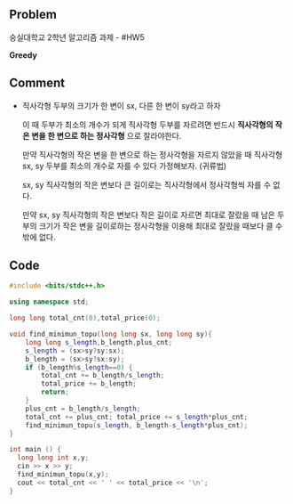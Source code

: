 ## Problem

숭실대학교 2학년 알고리즘 과제 - #HW5

__Greedy__

## Comment
* 직사각형 두부의 크기가 한 변이 sx, 다른 한 변이 sy라고 하자

  이 때 두부가 최소의 개수가 되게 직사각형 두부를 자르려면 반드시 __직사각형의 작은 변을 한 변으로 하는 정사각형__ 으로 잘라야한다.

  만약 직사각형의 작은 변을 한 변으로 하는 정사각형을 자르지 않았을 때 직사각형 sx, sy 두부를 최소의 개수로 자를 수 있다 가정해보자. (귀류법)

  sx, sy 직사각형의 작은 변보다 큰 길이로는 직사각형에서 정사각형씩 자를 수 없다.

  만약 sx, sy 직사각형의 작은 변보다 작은 길이로 자르면 최대로 잘랐을 때 남은 두부의 크기가 작은 변을 길이로하는 정사각형을 이용해 최대로 잘랐을 때보다 클 수 밖에 없다.  

## Code
```c++
#include <bits/stdc++.h>

using namespace std;

long long total_cnt(0),total_price(0);

void find_minimun_topu(long long sx, long long sy){
	long long s_length,b_length,plus_cnt;
	s_length = (sx>sy?sy:sx);
	b_length = (sx>sy?sx:sy);
	if (b_length%s_length==0) {
		total_cnt += b_length/s_length;
		total_price += b_length;
		return;
	}
	plus_cnt = b_length/s_length;
	total_cnt += plus_cnt; total_price += s_length*plus_cnt;
	find_minimun_topu(s_length, b_length-s_length*plus_cnt);
}

int main () {
  long long int x,y;
  cin >> x >> y;
  find_minimun_topu(x,y);
  cout << total_cnt << ' ' << total_price << '\n';
}
```
